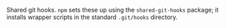 Shared git hooks. `npm` sets these up using the `shared-git-hooks` package; it
installs wrapper scripts in the standard `.git/hooks` directory.
